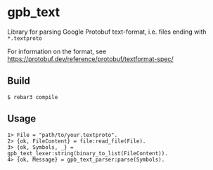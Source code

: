 gpb_text
=====

Library for parsing Google Protobuf text-format, i.e. files ending
with `*.textproto`

For information on the format, see https://protobuf.dev/reference/protobuf/textformat-spec/

Build
-----

    $ rebar3 compile

Usage
-----

    1> File = "path/to/your.textproto".
    2> {ok, FileContent} = file:read_file(File).
    3> {ok, Symbols, _} = gpb_text_lexer:string(binary_to_list(FileContent)).
    4> {ok, Message} = gpb_text_parser:parse(Symbols).

